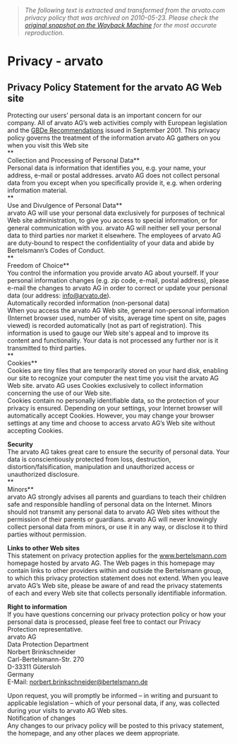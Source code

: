 > *The following text is extracted and transformed from the arvato.com privacy policy that was archived on 2010-05-23. Please check the [original snapshot on the Wayback Machine](https://web.archive.org/web/20100523034330id_/http%3A//arvato.com/wms/arvato/index.php%3Fci%3D40) for the most accurate reproduction.*

# Privacy - arvato

## Privacy Policy Statement for the arvato AG Web site

Protecting our users’ personal data is an important concern for our company. All of arvato AG’s web activities comply with European legislation and the [GBDe Recommendations](http://www.gbde.org/) issued in September 2001. This privacy policy governs the treatment of the information arvato AG gathers on you when you visit this Web site  
 **  
Collection and Processing of Personal Data**  
Personal data is information that identifies you, e.g. your name, your address, e-mail or postal addresses. arvato AG does not collect personal data from you except when you specifically provide it, e.g. when ordering information material.   
**  
Use and Divulgence of Personal Data**  
arvato AG will use your personal data exclusively for purposes of technical Web site administration, to give you access to special information, or for general communication with you. arvato AG will neither sell your personal data to third parties nor market it elsewhere. The employees of arvato AG are duty-bound to respect the confidentiality of your data and abide by Bertelsmann’s Codes of Conduct.  
 **  
Freedom of Choice**  
You control the information you provide arvato AG about yourself. If your personal information changes (e.g. zip code, e-mail, postal address), please e-mail the changes to arvato AG in order to correct or update your personal data (our address: info@arvato.de).   
Automatically recorded information (non-personal data)  
When you access the arvato AG Web site, general non-personal information (Internet browser used, number of visits, average time spent on site, pages viewed) is recorded automatically (not as part of registration). This information is used to gauge our Web site's appeal and to improve its content and functionality. Your data is not processed any further nor is it transmitted to third parties.  
 **  
Cookies**  
Cookies are tiny files that are temporarily stored on your hard disk, enabling our site to recognize your computer the next time you visit the arvato AG Web site. arvato AG uses Cookies exclusively to collect information concerning the use of our Web site.   
Cookies contain no personally identifiable data, so the protection of your privacy is ensured. Depending on your settings, your Internet browser will automatically accept Cookies. However, you may change your browser settings at any time and choose to access arvato AG’s Web site without accepting Cookies. 

**Security**  
The arvato AG takes great care to ensure the security of personal data. Your data is conscientiously protected from loss, destruction, distortion/falsification, manipulation and unauthorized access or unauthorized disclosure.  
 **  
Minors**  
arvato AG strongly advises all parents and guardians to teach their children safe and responsible handling of personal data on the Internet. Minors should not transmit any personal data to arvato AG Web sites without the permission of their parents or guardians. arvato AG will never knowingly collect personal data from minors, or use it in any way, or disclose it to third parties without permission. 

**Links to other Web sites**  
This statement on privacy protection applies for the www.bertelsmann.com homepage hosted by arvato AG. The Web pages in this homepage may contain links to other providers within and outside the Bertelsmann group, to which this privacy protection statement does not extend. When you leave arvato AG’s Web site, please be aware of and read the privacy statements of each and every Web site that collects personally identifiable information. 

**Right to information**  
If you have questions concerning our privacy protection policy or how your personal data is processed, please feel free to contact our Privacy Protection representative.   
arvato AG  
Data Protection Department  
Norbert Brinkschneider  
Carl-Bertelsmann-Str. 270  
D-33311 Gütersloh  
Germany  
E-Mail: [norbert.brinkschneider@bertelsmann.de ](mailto:norbert.brinkschneider@bertelsmann.de%20)

Upon request, you will promptly be informed – in writing and pursuant to applicable legislation – which of your personal data, if any, was collected during your visits to arvato AG Web sites.   
Notification of changes   
Any changes to our privacy policy will be posted to this privacy statement, the homepage, and any other places we deem appropriate.
